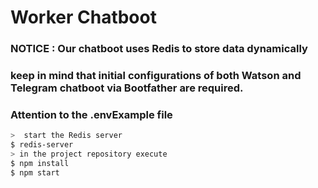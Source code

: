  # Worker Chatboot

###  NOTICE : Our chatboot uses Redis to store data dynamically
### keep in mind that initial configurations of both Watson and Telegram chatboot via Bootfather are required.
### Attention to the .envExample file
```bash
>  start the Redis server
$ redis-server
> in the project repository execute
$ npm install
$ npm start
```

